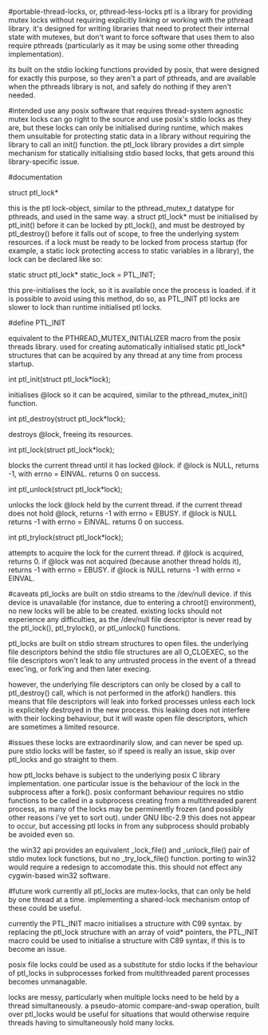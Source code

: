 #portable-thread-locks, or, pthread-less-locks
ptl is a library for providing mutex locks without requiring explicitly linking or working with the pthread library.  it's designed for writing libraries that need to protect their internal state with mutexes, but don't want to force software that uses them to also require pthreads (particularly as it may be using some other threading implementation).

its built on the stdio locking functions provided by posix, that were designed for exactly this purpose, so they aren't a part of pthreads, and are available when the pthreads library is not, and safely do nothing if they aren't needed.


#intended use
any posix software that requires thread-system agnostic mutex locks can go right to the source and use posix's stdio locks as they are, but these locks can only be initialised during runtime, which makes them unsuitable for protecting static data in a library without requiring the library to call an init() function.  the ptl_lock library provides a dirt simple mechanism for statically initialising stdio based locks, that gets around this library-specific issue.


#documentation

 struct ptl_lock*

this is the ptl lock-object, similar to the pthread_mutex_t datatype for pthreads, and used in the same way.  a struct ptl_lock* must be initialised by ptl_init() before it can be locked by ptl_lock(), and must be destroyed by ptl_destroy() before it falls out of scope, to free the underlying system resources.  if a lock must be ready to be locked from process startup (for example, a static lock protecting access to static variables in a library), the lock can be declared like so:

  static struct ptl_lock* static_lock = PTL_INIT;

this pre-initialises the lock, so it is available once the process is loaded.  if it is possible to avoid using this method, do so, as PTL_INIT ptl locks are slower to lock than runtime initialised ptl locks.


 #define PTL_INIT

equivalent to the PTHREAD_MUTEX_INITIALIZER macro from the posix threads library.  used for creating automatically initialised static ptl_lock* structures that can be acquired by any thread at any time from process startup.


 int ptl_init(struct ptl_lock*lock);

initialises @lock so it can be acquired, similar to the pthread_mutex_init() function.


 int ptl_destroy(struct ptl_lock*lock);

destroys @lock, freeing its resources.


 int ptl_lock(struct ptl_lock*lock);

blocks the current thread until it has locked @lock.  if @lock is NULL, returns -1, with errno = EINVAL.  returns 0 on success.


 int ptl_unlock(struct ptl_lock*lock);

unlocks the lock @lock held by the current thread.  if the current thread does not hold @lock, returns -1 with errno = EBUSY.  if @lock is NULL returns -1 with errno = EINVAL.  returns 0 on success.


 int ptl_trylock(struct ptl_lock*lock);

attempts to acquire the lock for the current thread.  if @lock is acquired, returns 0.  if @lock was not acquired (because another thread holds it), returns -1 with errno = EBUSY.  if @lock is NULL returns -1 with errno = EINVAL.


#caveats
ptl_locks are built on stdio streams to the /dev/null device.  if this device is unavailable (for instance, due to entering a chroot() environment), no new locks will be able to be created.  existing locks should not experience any difficulties, as the /dev/null file descriptor is never read by the ptl_lock(), ptl_trylock(), or ptl_unlock() functions.

ptl_locks are built on stdio stream structures to open files.  the underlying file descriptors behind the stdio file structures are all O_CLOEXEC, so the file descriptors won't leak to any untrusted process in the event of a thread exec'ing, or fork'ing and then later execing.

however, the underlying file descriptors can only be closed by a call to ptl_destroy() call, which is not performed in the atfork() handlers.  this means that file descriptors will leak into forked processes unless each lock is explicitely destroyed in the new process.  this leaking does not interfere with their locking behaviour, but it will waste open file descriptors, which are sometimes a limited resource. 


#issues
these locks are extraordinarily slow, and can never be sped up.  pure stdio locks will be faster, so if speed is really an issue, skip over ptl_locks and go straight to them.

how ptl_locks behave is subject to the underlying posix C library implementation.  one particular issue is the behaviour of the lock in the subprocess after a fork().  posix conformant behaviour requires no stdio functions to be called in a subprocess creating from a multithreaded parent process, as many of the locks may be perminently frozen (and possibly other reasons i've yet to sort out).  under GNU 
libc-2.9 this does not appear to occur, but accessing ptl locks in from any subprocess should probably be avoided even so. 

the win32 api provides an equivalent _lock_file() and _unlock_file() pair of stdio mutex lock functions, but no _try_lock_file() function.  porting to win32 would require a redesign to accomodate this.  this should not effect any cygwin-based win32 software.


#future work
currently all ptl_locks are mutex-locks, that can only be held by one thread at a time.  implementing a shared-lock mechanism ontop of these could be useful.

currently the PTL_INIT macro initialises a structure with C99 syntax.  by replacing the ptl_lock structure with an array of void* pointers, the PTL_INIT macro could be used to initialise a structure with C89 syntax, if this is to become an issue.

posix file locks could be used as a substitute for stdio locks if the behaviour of ptl_locks in subprocesses forked from multithreaded parent processes becomes unmanagable.

locks are messy, particularly when multiple locks need to be held by a thread simultaneously.  a pseudo-atomic compare-and-swap operation, built over ptl_locks would be useful for situations that would otherwise require threads having to simultaneously hold many locks. 

